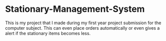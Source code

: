 # Stationary-Management-System
This is my project that I made during my first year project submission for the computer subject. This can even place orders automatically or even gives a alert if
the stationary items becomes less.
